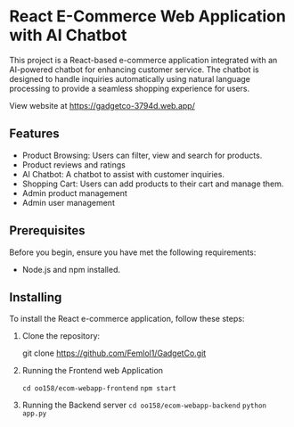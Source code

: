 # React E-Commerce Web Application with AI Chatbot

This project is a React-based e-commerce application integrated with an AI-powered chatbot for enhancing customer service. The chatbot is designed to handle inquiries automatically using natural language processing to provide a seamless shopping experience for users.

View website at https://gadgetco-3794d.web.app/
## Features

- Product Browsing: Users can filter, view and search for products.
- Product reviews and ratings
- AI Chatbot: A chatbot to assist with customer inquiries.
- Shopping Cart: Users can add products to their cart and manage them.
- Admin product management
- Admin user management

## Prerequisites

Before you begin, ensure you have met the following requirements:

- Node.js and npm installed.

## Installing

To install the React e-commerce application, follow these steps:

1. Clone the repository:

   git clone https://github.com/Femlol1/GadgetCo.git

2. Running the Frontend web Application

   `cd oo158/ecom-webapp-frontend`
   `npm start`

3. Running the Backend server
   `cd oo158/ecom-webapp-backend`
   `python app.py`
